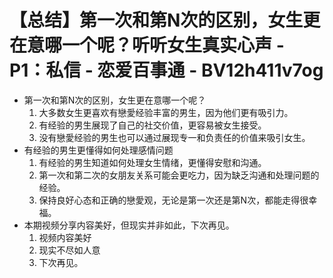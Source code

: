 # 【总结】第一次和第N次的区别，女生更在意哪一个呢？听听女生真实心声 - P1：私信 - 恋爱百事通 - BV12h411v7og

-   第一次和第N次的区别，女生更在意哪一个呢？
    1.  大多数女生更喜欢有戀愛经验丰富的男生，因为他们更有吸引力。
    2.  有经验的男生展现了自己的社交价值，更容易被女生接受。
    3.  没有戀愛经验的男生也可以通过展现专一和负责任的价值来吸引女生。
-   有经验的男生更懂得如何处理感情问题
    1.  有经验的男生知道如何处理女生情绪，更懂得安慰和沟通。
    2.  第一次和第二次的女朋友关系可能会更吃力，因为缺乏沟通和处理问题的经验。
    3.  保持良好心态和正确的戀愛观，无论是第一次还是第N次，都能走得很幸福。
-   本期视频分享内容美好，但现实并非如此，下次再见。
    1.  视频内容美好
    2.  现实不尽如人意
    3.  下次再见。